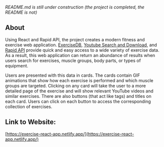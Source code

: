 *README.md is still under construction (the project is completed, the README is not)*
## About
Using React and Rapid API, the project creates a modern fitness and exercise web application. [ExerciseDB](https://rapidapi.com/justin-WFnsXH_t6/api/exercisedb/), [Youtube Search and Download](https://rapidapi.com/h0p3rwe/api/youtube-search-and-download/), and [Rapid API](https://rapidapi.com/) provide quick and easy access to a wide variety of exercise data. As a result, this web application can return an abundance of results when users search for exercises, muscle groups, body parts, or types of equipment. 

Users are presented with this data in cards. The cards contain GIF animations that show how each exercise is performed and which muscle groups are targeted. Clicking on any card will take the user to a more detailed page of the exercise and will show relevant YouTube videos and similar exercises. There are also buttons (that act like tags) and titles on each card. Users can click on each button to access the corresponding collection of exercises.


## Link to Website:
[https://exercise-react-app.netlify.app/](https://exercise-react-app.netlify.app/)
